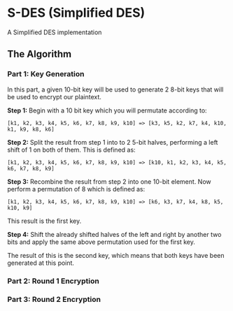 # S-DES (Simplified DES)
A Simplified DES implementation

## **The Algorithm**

### **Part 1: Key Generation**
In this part, a given 10-bit key will be used to generate 2 8-bit keys that will be used to encrypt our plaintext.

**Step 1:**</b> Begin with a 10 bit key which you will permutate according to:

```
[k1, k2, k3, k4, k5, k6, k7, k8, k9, k10] => [k3, k5, k2, k7, k4, k10, k1, k9, k8, k6]
``` 

**Step 2:** Split the result from step 1 into to 2 5-bit halves, performing a left shift of 1 on both of them. This is defined as:

```
[k1, k2, k3, k4, k5, k6, k7, k8, k9, k10] => [k10, k1, k2, k3, k4, k5, k6, k7, k8, k9]
``` 

**Step 3:** Recombine the result from step 2 into one 10-bit element. Now perform a permutation of 8 which is defined as: 

```
[k1, k2, k3, k4, k5, k6, k7, k8, k9, k10] => [k6, k3, k7, k4, k8, k5, k10, k9]
``` 

This result is the first key.

**Step 4:** Shift the already shifted halves of the left and right by another two bits and apply the same above permutation used for the first key.

The result of this is the second key, which means that both keys have been generated at this point.

### Part 2: Round 1 Encryption



### Part 3: Round 2 Encryption